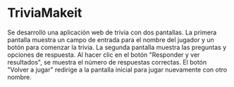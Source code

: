 # TriviaMakeit
Se desarrolló una aplicación web de trivia con dos pantallas. La primera pantalla muestra un campo de entrada para el nombre del jugador y un botón para comenzar la trivia. La segunda pantalla muestra las preguntas y opciones de respuesta. Al hacer clic en el botón "Responder y ver resultados", se muestra el número de respuestas correctas. El botón "Volver a jugar" redirige a la pantalla inicial para jugar nuevamente con otro nombre.
